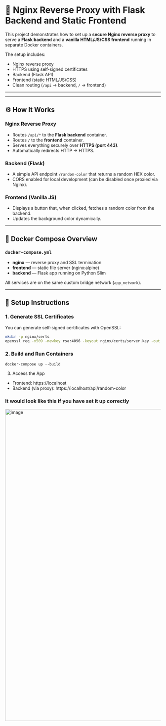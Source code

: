 # 🧩 Nginx Reverse Proxy with Flask Backend and Static Frontend

This project demonstrates how to set up a **secure Nginx reverse proxy** to serve a **Flask backend** and a **vanilla HTML/JS/CSS frontend** running in separate Docker containers.

The setup includes:

- Nginx reverse proxy
- HTTPS using self-signed certificates
- Backend (Flask API)
- Frontend (static HTML/JS/CSS)
- Clean routing (`/api` → backend, `/` → frontend)

---

---

## ⚙️ How It Works

### Nginx Reverse Proxy

- Routes `/api/*` to the **Flask backend** container.
- Routes `/` to the **frontend** container.
- Serves everything securely over **HTTPS (port 443)**.
- Automatically redirects HTTP → HTTPS.

### Backend (Flask)

- A simple API endpoint `/random-color` that returns a random HEX color.
- CORS enabled for local development (can be disabled once proxied via Nginx).

### Frontend (Vanilla JS)

- Displays a button that, when clicked, fetches a random color from the backend.
- Updates the background color dynamically.

---

## 🐳 Docker Compose Overview

### `docker-compose.yml`

- **nginx** — reverse proxy and SSL termination
- **frontend** — static file server (nginx:alpine)
- **backend** — Flask app running on Python Slim

All services are on the same custom bridge network (`app_network`).

---

## 🔧 Setup Instructions

### 1. Generate SSL Certificates

You can generate self-signed certificates with OpenSSL:

```bash
mkdir -p nginx/certs
openssl req -x509 -newkey rsa:4096 -keyout nginx/certs/server.key -out nginx/certs/server.crt -days 365 -nodes -subj "/CN=localhost"
```

### 2. Build and Run Containers

```
docker-compose up --build
```

3. Access the App

- Frontend: https://localhost
- Backend (via proxy): https://localhost/api/random-color

### It would look like this if you have set it up correctly
<img width="1907" height="1009" alt="image" src="https://github.com/user-attachments/assets/21854f7b-24f9-4041-9c74-881d61f4b811" />

